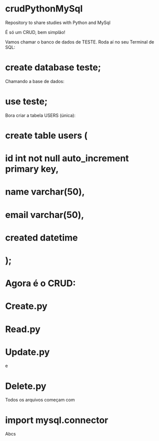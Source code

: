 # crudPythonMySql

Repository to share studies with Python and MySql

É só um CRUD, bem simplão!

Vamos chamar o banco de dados de TESTE.
Roda aí no seu Terminal de SQL:

# create database teste;

Chamando a base de dados:

# use teste;

Bora criar a tabela USERS (única):

# create table users (
#   id int not null auto_increment primary key,
#   name varchar(50),
#   email varchar(50),
#   created datetime 
# );

# Agora é o CRUD: 

# Create.py 
# Read.py
# Update.py 

e 

# Delete.py

Todos os arquivos começam com
# import mysql.connector

Abcs
